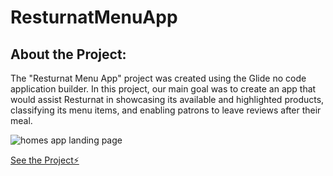 # ResturnatMenuApp

## About the Project:
The "Resturnat Menu App" project was created using the Glide no code application builder. In this project, our main goal was to create an app that would assist Resturnat in showcasing its available and highlighted products, classifying its menu items, and enabling patrons to leave reviews after their meal.

![homes app landing page](src/Pic/homes-app-landing-page.png)


[See the Project⚡️]([https://stackblitz.com/edit/angular-zjg2rm](https://restaurant-menu-baraah.glide.page)https://restaurant-menu-baraah.glide.page)

